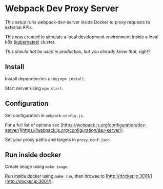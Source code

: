 # Webpack Dev Proxy Server

This setup runs webpack-dev-server inside Docker to proxy requests to external APIs.

This was created to simulate a local development environment inside a local k8s ([kubernetes](https://kubernetes.io/)) cluster.

*This should not be used in production, but you already knew that, right?*

## Install

Install dependencies using `npm install`.

Start server using `npm start`.

## Configuration

Set configuration in `webpack.config.js`.

For a full list of options see [https://webpack.js.org/configuration/dev-server/](https://webpack.js.org/configuration/dev-server/).

Set your proxy paths and targets in `proxy.conf.json`.

## Run inside docker

Create image using `make image`.

Run inside docker using `make run`, then browse to [http://docker.ip:3001/](http://docker.ip:3001/).